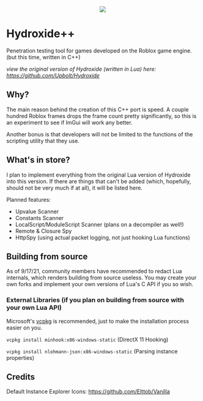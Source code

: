 <p align="center">
  <img src="https://cdn.discordapp.com/attachments/633472429917995038/722143730500501534/Hydroxide_Logo.png"/>
</p>

# Hydroxide++
Penetration testing tool for games developed on the Roblox game engine. (but this time, written in C++)

*view the original version of Hydroxide (written in Lua) here: https://github.com/Upbolt/Hydroxide*

## Why?
The main reason behind the creation of this C++ port is speed. A couple hundred Roblox frames drops the frame count pretty significantly, so this is an experiment to see if ImGui will work any better.

Another bonus is that developers will not be limited to the functions of the scripting utility that they use.

## What's in store?
I plan to implement everything from the original Lua version of Hydroxide into this version. If there are things that can't be added (which, hopefully, should not be very much if at all), it will be listed here.

Planned features:
- Upvalue Scanner
- Constants Scanner
- LocalScript/ModuleScript Scanner (plans on a decompiler as well!)
- Remote & Closure Spy
- HttpSpy (using actual packet logging, not just hooking Lua functions)

## Building from source
As of 9/17/21, community members have recommended to redact Lua internals, which renders building from source useless. You may create your own forks and implement your own versions of Lua's C API if you so wish. 

### External Libraries (if you plan on building from source with your own Lua API)
Microsoft's [vcpkg](https://github.com/microsoft/vcpkg) is recommended, just to make the installation process easier on you. 

`vcpkg install minhook:x86-windows-static` (DirectX 11 Hooking)

`vcpkg install nlohmann-json:x86-windows-static` (Parsing instance properties)


## Credits
Default Instance Explorer Icons: https://github.com/Elttob/Vanilla

